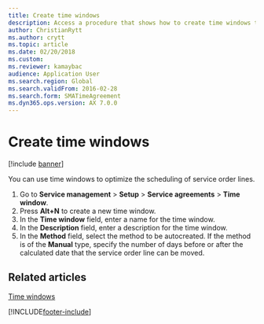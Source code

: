 ```yaml
---
title: Create time windows 
description: Access a procedure that shows how to create time windows to optimize scheduling service order lines, including a step-by-step process for creating time windows.
author: ChristianRytt
ms.author: crytt
ms.topic: article
ms.date: 02/20/2018
ms.custom:
ms.reviewer: kamaybac
audience: Application User
ms.search.region: Global
ms.search.validFrom: 2016-02-28
ms.search.form: SMATimeAgreement
ms.dyn365.ops.version: AX 7.0.0
---
```


# Create time windows

[!include [banner](../includes/banner.md)]

You can use time windows to optimize the scheduling of service order lines.

1. Go to **Service management** \> **Setup** \> **Service agreements** \> **Time window**.
2. Press **Alt+N** to create a new time window.
3. In the **Time window** field, enter a name for the time window.
4. In the **Description** field, enter a description for the time window.
5. In the **Method** field, select the method to be autocreated. If the method is of the **Manual** type, specify the number of days before or after the calculated date that the service order line can be moved.

## Related articles

[Time windows](time-windows.md)


[!INCLUDE[footer-include](../../includes/footer-banner.md)]